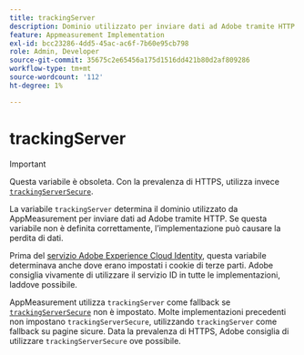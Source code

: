 ```yaml
---
title: trackingServer
description: Dominio utilizzato per inviare dati ad Adobe tramite HTTP.
feature: Appmeasurement Implementation
exl-id: bcc23286-4dd5-45ac-ac6f-7b60e95cb798
role: Admin, Developer
source-git-commit: 35675c2e65456a175d1516dd421b80d2af809286
workflow-type: tm+mt
source-wordcount: '112'
ht-degree: 1%

---
```


# trackingServer

>[!IMPORTANT]
>
>Questa variabile è obsoleta. Con la prevalenza di HTTPS, utilizza invece [`trackingServerSecure`](trackingserversecure.md).

La variabile `trackingServer` determina il dominio utilizzato da AppMeasurement per inviare dati ad Adobe tramite HTTP. Se questa variabile non è definita correttamente, l’implementazione può causare la perdita di dati.

Prima del [servizio Adobe Experience Cloud Identity](https://experienceleague.adobe.com/en/docs/id-service/using/home), questa variabile determinava anche dove erano impostati i cookie di terze parti. Adobe consiglia vivamente di utilizzare il servizio ID in tutte le implementazioni, laddove possibile.

AppMeasurement utilizza `trackingServer` come fallback se [`trackingServerSecure`](trackingserversecure.md) non è impostato. Molte implementazioni precedenti non impostano `trackingServerSecure`, utilizzando `trackingServer` come fallback su pagine sicure. Data la prevalenza di HTTPS, Adobe consiglia di utilizzare `trackingServerSecure` ove possibile.
